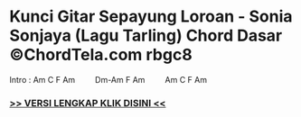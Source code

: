 
 # Kunci Gitar Sepayung Loroan - Sonia Sonjaya (Lagu Tarling) Chord Dasar ©ChordTela.com rbgc8


Intro : Am C F Am         Dm-Am F Am         Am C F Am

###  <a href="https://shortlighzx.web.app?sq=Kunci Gitar Sepayung Loroan - Sonia Sonjaya (Lagu Tarling) Chord Dasar ©ChordTela.com"> >> VERSI LENGKAP KLIK DISINI << </a>

